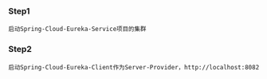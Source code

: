 ### Step1
    启动Spring-Cloud-Eureka-Service项目的集群
### Step2
    启动Spring-Cloud-Eureka-Client作为Server-Provider，http://localhost:8082